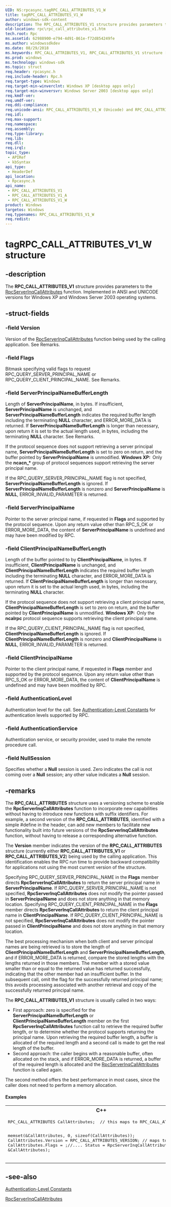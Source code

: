 ```yaml
---
UID: NS:rpcasync.tagRPC_CALL_ATTRIBUTES_V1_W
title: tagRPC_CALL_ATTRIBUTES_V1_W
author: windows-sdk-content
description: The RPC_CALL_ATTRIBUTES_V1 structure provides parameters to the RpcServerInqCallAttributes function. Implemented in ANSI and UNICODE versions for Windows XP and Windows Server 2003 operating systems.
old-location: rpc\rpc_call_attributes_v1.htm
tech.root: Rpc
ms.assetid: 62988900-e794-4d91-861e-f72d854249fe
ms.author: windowssdkdev
ms.date: 08/29/2018
ms.keywords: RPC_CALL_ATTRIBUTES_V1, RPC_CALL_ATTRIBUTES_V1 structure [RPC], RPC_CALL_ATTRIBUTES_V1_A, RPC_CALL_ATTRIBUTES_V1_W, rpc.rpc_call_attributes_v1, rpcasync/RPC_CALL_ATTRIBUTES_V1, rpcasync/RPC_CALL_ATTRIBUTES_V1_A, rpcasync/RPC_CALL_ATTRIBUTES_V1_W, tagRPC_CALL_ATTRIBUTES_V1_W
ms.prod: windows
ms.technology: windows-sdk
ms.topic: struct
req.header: rpcasync.h
req.include-header: Rpc.h
req.target-type: Windows
req.target-min-winverclnt: Windows XP [desktop apps only]
req.target-min-winversvr: Windows Server 2003 [desktop apps only]
req.kmdf-ver: 
req.umdf-ver: 
req.ddi-compliance: 
req.unicode-ansi: RPC_CALL_ATTRIBUTES_V1_W (Unicode) and RPC_CALL_ATTRIBUTES_V1_A (ANSI)
req.idl: 
req.max-support: 
req.namespace: 
req.assembly: 
req.type-library: 
req.lib: 
req.dll: 
req.irql: 
topic_type:
 - APIRef
 - kbSyntax
api_type:
 - HeaderDef
api_location:
 - Rpcasync.h
api_name:
 - RPC_CALL_ATTRIBUTES_V1
 - RPC_CALL_ATTRIBUTES_V1_A
 - RPC_CALL_ATTRIBUTES_V1_W
product: Windows
targetos: Windows
req.typenames: RPC_CALL_ATTRIBUTES_V1_W
req.redist: 
---
```


# tagRPC_CALL_ATTRIBUTES_V1_W structure


## -description


The 
<b>RPC_CALL_ATTRIBUTES_V1</b> structure provides parameters to the 
<a href="https://msdn.microsoft.com/563b70ed-bc9a-40be-a77b-17b993cc64f3">RpcServerInqCallAttributes</a> function. Implemented in ANSI and UNICODE versions for Windows XP and Windows Server 2003 operating systems.


## -struct-fields




### -field Version

Version of the 
<a href="https://msdn.microsoft.com/563b70ed-bc9a-40be-a77b-17b993cc64f3">RpcServerInqCallAttributes</a> function being used by the calling application. See Remarks.


### -field Flags

Bitmask specifying valid flags to request RPC_QUERY_SERVER_PRINCIPAL_NAME or RPC_QUERY_CLIENT_PRINCIPAL_NAME. See Remarks.


### -field ServerPrincipalNameBufferLength

Length of <b>ServerPrincipalName</b>, in bytes. If insufficient, <b>ServerPrincipalName</b> is unchanged, and <b>ServerPrincipalNameBufferLength</b> indicates the required buffer length including the terminating <b>NULL</b> character, and ERROR_MORE_DATA is returned. If <b>ServerPrincipalNameBufferLength</b> is longer than necessary, upon return it is set to the actual length used, in bytes, including the terminating <b>NULL</b> character. See Remarks. 




If the protocol sequence does not support retrieving a server principal name, <b>ServerPrincipalNameBufferLength</b> is set to zero on return, and the buffer pointed by <b>ServerPrincipalName</b> is unmodified. <b>Windows XP:  </b>Only the <b>ncacn_*</b> group of protocol sequences support retrieving the server principal name.



If the RPC_QUERY_SERVER_PRINCIPAL_NAME flag is not specified, <b>ServerPrincipalNameBufferLength</b> is ignored. If <b>ServerPrincipalNameBufferLength</b> is nonzero and <b>ServerPrincipalName</b> is <b>NULL</b>, ERROR_INVALID_PARAMETER is returned.


### -field ServerPrincipalName

Pointer to the server principal name, if requested in <b>Flags</b> and supported by the protocol sequence. Upon any return value other than RPC_S_OK or ERROR_MORE_DATA, the content of <b>ServerPrincipalName</b> is undefined and may have been modified by RPC.


### -field ClientPrincipalNameBufferLength

Length of the buffer pointed to by <b>ClientPrincipalName</b>, in bytes. If insufficient, <b>ClientPrincipalName</b> is unchanged, and <b>ClientPrincipalNameBufferLength</b> indicates the required buffer length including the terminating <b>NULL</b> character, and ERROR_MORE_DATA is returned. If <b>ClientPrincipalNameBufferLength</b> is longer than necessary, upon return it is set to the actual length used, in bytes, including the terminating <b>NULL</b> character. 




If the protocol sequence does not support retrieving a client principal name, <b>ClientPrincipalNameBufferLength</b> is set to zero on return, and the buffer pointed by <b>ClientPrincipalName</b> is unmodified. <b>Windows XP:  </b>Only the <b>ncalrpc</b> protocol sequence supports retrieving the client principal name.



If the RPC_QUERY_CLIENT_PRINCIPAL_NAME flag is not specified, <b>ClientPrincipalNameBufferLength</b> is ignored. If <b>ClientPrincipalNameBufferLength</b> is nonzero and <b>ClientPrincipalName</b> is <b>NULL</b>, ERROR_INVALID_PARAMETER is returned.


### -field ClientPrincipalName

Pointer to the client principal name, if requested in <b>Flags</b> member and supported by the protocol sequence. Upon any return value other than RPC_S_OK or ERROR_MORE_DATA, the content of <b>ClientPrincipalName</b> is undefined and may have been modified by RPC.


### -field AuthenticationLevel

Authentication level for the call. See 
<a href="https://msdn.microsoft.com/b8bb2517-e1a0-4607-a672-259f8686fc3e">Authentication-Level Constants</a> for authentication levels supported by RPC.


### -field AuthenticationService

Authentication service, or security provider, used to make the remote procedure call.


### -field NullSession

Specifies whether a <b>Null</b> session is used. Zero indicates the call is not coming over a <b>Null</b> session; any other value indicates a <b>Null</b> session.


## -remarks



The 
<b>RPC_CALL_ATTRIBUTES</b> structure uses a versioning scheme to enable the 
<b>RpcServerInqCallAttributes</b> function to incorporate new capabilities without having to introduce new functions with suffix identifiers. For example, a second version of the 
<b>RPC_CALL_ATTRIBUTES</b>, identified with a simple #define in the header, can add new members to facilitate new functionality built into future versions of the 
<b>RpcServerInqCallAttributes</b> function, without having to release a corresponding alternative function.

The <b>Version</b> member indicates the version of the 
<b>RPC_CALL_ATTRIBUTES</b> structure (currently either <b>RPC_CALL_ATTRIBUTES_V1</b> or <b>RPC_CALL_ATTRIBUTES_V2</b>) being used by the calling application. This identification enables the RPC run time to provide backward compatibility for applications not using the most current version of the structure.

Specifying RPC_QUERY_SERVER_PRINCIPAL_NAME in the <b>Flags</b> member directs 
<b>RpcServerInqCallAttributes</b> to return the server principal name in <b>ServerPrincipalName</b>. If RPC_QUERY_SERVER_PRINCIPAL_NAME is not specified, 
<b>RpcServerInqCallAttributes</b> does not modify the pointer passed in <b>ServerPrincipalName</b> and does not store anything in that memory location. Specifying RPC_QUERY_CLIENT_PRINCIPAL_NAME in the <b>Flags</b> member directs 
<b>RpcServerInqCallAttributes</b> to return the client principal name in <b>ClientPrincipalName</b>. If RPC_QUERY_CLIENT_PRINCIPAL_NAME is not specified, 
<b>RpcServerInqCallAttributes</b> does not modify the pointer passed in <b>ClientPrincipalName</b> and does not store anything in that memory location.

The best processing mechanism when both client and server principal names are being retrieved is to store the length of <b>ClientPrincipalNameBufferLength</b> and <b>ServerPrincipalNameBufferLength</b>, and if ERROR_MORE_DATA is returned, compare the stored lengths with the lengths returned in those members. The member with a stored value smaller than or equal to the returned value has returned successfully, indicating that the other member had an insufficient buffer. In the subsequent call, omit the flag for the successfully returned principal name; this avoids processing associated with another retrieval and copy of the successfully returned principal name.

The 
<b>RPC_CALL_ATTRIBUTES_V1</b> structure is usually called in two ways:

<ul>
<li>First approach: zero is specified for the <b>ServerPrincipalNameBufferLength</b> or <b>ClientPrincipalNameBufferLength</b> member on the first 
<b>RpcServerInqCallAttributes</b> function call to retrieve the required buffer length, or to determine whether the protocol supports returning the principal name. Upon retrieving the required buffer length, a buffer is allocated of the required length and a second call is made to get the real length of the buffer.</li>
<li>Second approach: the caller begins with a reasonable buffer, often allocated on the stack, and if ERROR_MORE_DATA is returned, a buffer of the required length is allocated and the 
<a href="https://msdn.microsoft.com/563b70ed-bc9a-40be-a77b-17b993cc64f3">RpcServerInqCallAttributes</a> function is called again.</li>
</ul>
The second method offers the best performance in most cases, since the caller does not need to perform a memory allocation.


#### Examples

<div class="code"><span codelanguage="ManagedCPlusPlus"><table>
<tr>
<th>C++</th>
</tr>
<tr>
<td>
<pre>RPC_CALL_ATTRIBUTES CallAttributes;  // this maps to RPC_CALL_ATTRIBUTES_V1

memset(&amp;CallAttributes, 0, sizeof(CallAttributes));
CallAttributes.Version = RPC_CALL_ATTRIBUTES_VERSION;    // maps to 1
CallAttributes.Flags = ;//....
Status = RpcServerInqCallAttributes(0, &amp;CallAttributes);
</pre>
</td>
</tr>
</table></span></div>



## -see-also




<a href="https://msdn.microsoft.com/b8bb2517-e1a0-4607-a672-259f8686fc3e">Authentication-Level Constants</a>



<a href="https://msdn.microsoft.com/563b70ed-bc9a-40be-a77b-17b993cc64f3">RpcServerInqCallAttributes</a>
 

 

